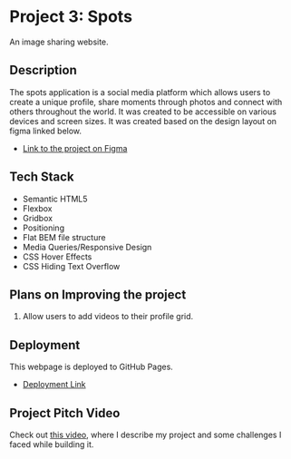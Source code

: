 # Project 3: Spots

An image sharing website.

## Description

The spots application is a social media platform which allows users to create a unique profile, share moments through photos and connect with others throughout the world. It was created to be accessible on various devices and screen sizes. It was
created based on the design layout on figma linked below.

- [Link to the project on Figma](https://www.figma.com/file/BBNm2bC3lj8QQMHlnqRsga/Sprint-3-Project-%E2%80%94-Spots?type=design&node-id=2%3A60&mode=design&t=afgNFybdorZO6cQo-1)

## Tech Stack

- Semantic HTML5
- Flexbox
- Gridbox
- Positioning
- Flat BEM file structure
- Media Queries/Responsive Design
- CSS Hover Effects
- CSS Hiding Text Overflow

## Plans on Improving the project

1. Allow users to add videos to their profile grid.

## Deployment

This webpage is deployed to GitHub Pages.

- [Deployment Link](https://mwaters-design.github.io/se_project_spots/)

## Project Pitch Video

Check out [this video](https://www.loom.com/share/dd7e49a32f08489c93ab2fd9ebc2e733?sid=77d47071-b0e3-4058-bb8b-57ad5d00bf7c), where I describe my project and some challenges I faced while building it.
